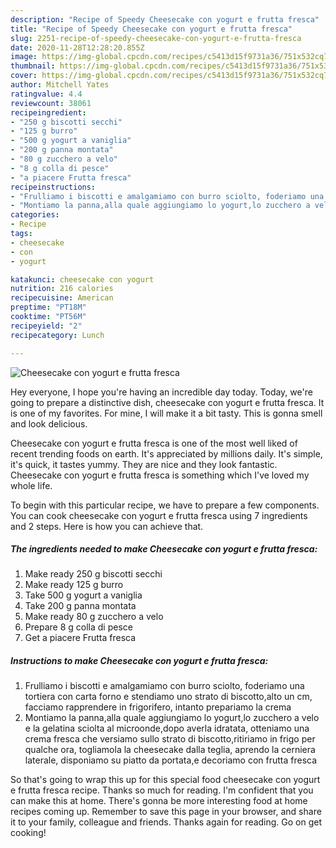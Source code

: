 ```yaml
---
description: "Recipe of Speedy Cheesecake con yogurt e frutta fresca"
title: "Recipe of Speedy Cheesecake con yogurt e frutta fresca"
slug: 2251-recipe-of-speedy-cheesecake-con-yogurt-e-frutta-fresca
date: 2020-11-28T12:28:20.855Z
image: https://img-global.cpcdn.com/recipes/c5413d15f9731a36/751x532cq70/cheesecake-con-yogurt-e-frutta-fresca-recipe-main-photo.jpg
thumbnail: https://img-global.cpcdn.com/recipes/c5413d15f9731a36/751x532cq70/cheesecake-con-yogurt-e-frutta-fresca-recipe-main-photo.jpg
cover: https://img-global.cpcdn.com/recipes/c5413d15f9731a36/751x532cq70/cheesecake-con-yogurt-e-frutta-fresca-recipe-main-photo.jpg
author: Mitchell Yates
ratingvalue: 4.4
reviewcount: 38061
recipeingredient:
- "250 g biscotti secchi"
- "125 g burro"
- "500 g yogurt a vaniglia"
- "200 g panna montata"
- "80 g zucchero a velo"
- "8 g colla di pesce"
- "a piacere Frutta fresca"
recipeinstructions:
- "Frulliamo i biscotti e amalgamiamo con burro sciolto, foderiamo una tortiera con carta forno e stendiamo uno strato di biscotto,alto un cm, facciamo rapprendere in frigorifero, intanto prepariamo la crema"
- "Montiamo la panna,alla quale aggiungiamo lo yogurt,lo zucchero a velo e la gelatina sciolta al microonde,dopo averla idratata, otteniamo una crema fresca che versiamo sullo strato di biscotto,ritiriamo in frigo per qualche ora, togliamola la cheesecake dalla teglia, aprendo la cerniera laterale, disponiamo su piatto da portata,e decoriamo con frutta fresca"
categories:
- Recipe
tags:
- cheesecake
- con
- yogurt

katakunci: cheesecake con yogurt 
nutrition: 216 calories
recipecuisine: American
preptime: "PT18M"
cooktime: "PT56M"
recipeyield: "2"
recipecategory: Lunch

---
```



![Cheesecake con yogurt e frutta fresca](https://img-global.cpcdn.com/recipes/c5413d15f9731a36/751x532cq70/cheesecake-con-yogurt-e-frutta-fresca-recipe-main-photo.jpg)

Hey everyone, I hope you're having an incredible day today. Today, we're going to prepare a distinctive dish, cheesecake con yogurt e frutta fresca. It is one of my favorites. For mine, I will make it a bit tasty. This is gonna smell and look delicious.

Cheesecake con yogurt e frutta fresca is one of the most well liked of recent trending foods on earth. It's appreciated by millions daily. It's simple, it's quick, it tastes yummy. They are nice and they look fantastic. Cheesecake con yogurt e frutta fresca is something which I've loved my whole life.




To begin with this particular recipe, we have to prepare a few components. You can cook cheesecake con yogurt e frutta fresca using 7 ingredients and 2 steps. Here is how you can achieve that.

<!--inarticleads1-->

##### The ingredients needed to make Cheesecake con yogurt e frutta fresca:

1. Make ready 250 g biscotti secchi
1. Make ready 125 g burro
1. Take 500 g yogurt a vaniglia
1. Take 200 g panna montata
1. Make ready 80 g zucchero a velo
1. Prepare 8 g colla di pesce
1. Get a piacere Frutta fresca




<!--inarticleads2-->

##### Instructions to make Cheesecake con yogurt e frutta fresca:

1. Frulliamo i biscotti e amalgamiamo con burro sciolto, foderiamo una tortiera con carta forno e stendiamo uno strato di biscotto,alto un cm, facciamo rapprendere in frigorifero, intanto prepariamo la crema
1. Montiamo la panna,alla quale aggiungiamo lo yogurt,lo zucchero a velo e la gelatina sciolta al microonde,dopo averla idratata, otteniamo una crema fresca che versiamo sullo strato di biscotto,ritiriamo in frigo per qualche ora, togliamola la cheesecake dalla teglia, aprendo la cerniera laterale, disponiamo su piatto da portata,e decoriamo con frutta fresca




So that's going to wrap this up for this special food cheesecake con yogurt e frutta fresca recipe. Thanks so much for reading. I'm confident that you can make this at home. There's gonna be more interesting food at home recipes coming up. Remember to save this page in your browser, and share it to your family, colleague and friends. Thanks again for reading. Go on get cooking!
